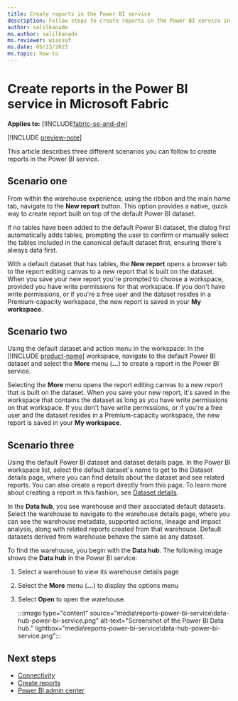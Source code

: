 ```yaml
---
title: Create reports in the Power BI service
description: Follow steps to create reports in the Power BI service in Microsoft Fabric.
author: salilkanade
ms.author: salilkanade
ms.reviewer: wiassaf
ms.date: 05/23/2023
ms.topic: how-to
---
```


# Create reports in the Power BI service in Microsoft Fabric

**Applies to:** [!INCLUDE[fabric-se-and-dw](includes/applies-to-version/fabric-se-and-dw.md)]

[!INCLUDE [preview-note](../includes/preview-note.md)]

This article describes three different scenarios you can follow to create reports in the Power BI service.

## Scenario one

From within the warehouse experience, using the ribbon and the main home tab, navigate to the **New report** button. This option provides a native, quick way to create report built on top of the default Power BI dataset.

If no tables have been added to the default Power BI dataset, the dialog first automatically adds tables, prompting the user to confirm or manually select the tables included in the canonical default dataset first, ensuring there's always data first.

With a default dataset that has tables, the **New report** opens a browser tab to the report editing canvas to a new report that is built on the dataset. When you save your new report you're prompted to choose a workspace, provided you have write permissions for that workspace. If you don't have write permissions, or if you're a free user and the dataset resides in a Premium-capacity workspace, the new report is saved in your **My workspace**.

## Scenario two

Using the default dataset and action menu in the workspace: In the [!INCLUDE [product-name](../includes/product-name.md)] workspace, navigate to the default Power BI dataset and select the **More** menu (**…**) to create a report in the Power BI service.

Selecting the **More** menu opens the report editing canvas to a new report that is built on the dataset. When you save your new report, it's saved in the workspace that contains the dataset as long as you have write permissions on that workspace. If you don't have write permissions, or if you're a free user and the dataset resides in a Premium-capacity workspace, the new report is saved in your **My workspace**.

## Scenario three

Using the default Power BI dataset and dataset details page. In the Power BI workspace list, select the default dataset's name to get to the Dataset details page, where you can find details about the dataset and see related reports. You can also create a report directly from this page. To learn more about creating a report in this fashion, see [Dataset details](/power-bi/connect-data/service-dataset-details-page).

In the **Data hub**, you see warehouse and their associated default datasets. Select the warehouse to navigate to the warehouse details page, where you can see the warehouse metadata, supported actions, lineage and impact analysis, along with related reports created from that warehouse. Default datasets derived from warehouse behave the same as any dataset.

To find the warehouse, you begin with the **Data hub**. The following image shows the **Data hub** in the Power BI service:

1. Select a warehouse to view its warehouse details page

1. Select the **More** menu (**...**) to display the options menu

1. Select **Open** to open the warehouse.

   :::image type="content" source="media\reports-power-bi-service\data-hub-power-bi-service.png" alt-text="Screenshot of the Power BI Data hub." lightbox="media\reports-power-bi-service\data-hub-power-bi-service.png":::

## Next steps

- [Connectivity](connectivity.md)
- [Create reports](create-reports.md)
- [Power BI admin center](../admin/admin-power-bi.md)